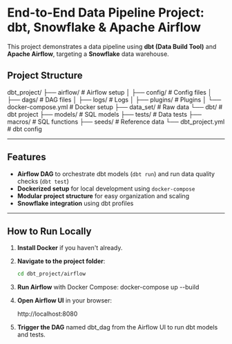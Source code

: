 # End-to-End Data Pipeline Project: dbt, Snowflake & Apache Airflow

This project demonstrates a data pipeline using **dbt (Data Build Tool)** and **Apache Airflow**, targeting a **Snowflake** data warehouse.

## Project Structure

dbt_project/
├── airflow/                 # Airflow setup
│   ├── config/              # Config files
│   ├── dags/                # DAG files
│   ├── logs/                # Logs
│   ├── plugins/             # Plugins
│   └── docker-compose.yml   # Docker setup
├── data_set/                # Raw data
└── dbt/                     # dbt project
    ├── models/              # SQL models
    ├── tests/               # Data tests
    ├── macros/              # SQL functions
    ├── seeds/               # Reference data
    └── dbt_project.yml      # dbt config

---

## Features

- **Airflow DAG** to orchestrate dbt models (`dbt run`) and run data quality checks (`dbt test`)
- **Dockerized setup** for local development using `docker-compose`
- **Modular project structure** for easy organization and scaling
- **Snowflake integration** using dbt profiles

---

## How to Run Locally

1. **Install Docker** if you haven't already.
2. **Navigate to the project folder**:
   ```bash
   cd dbt_project/airflow
3. **Run Airflow** with Docker Compose:
   docker-compose up --build
4. **Open Airflow UI** in your browser:
   
   http://localhost:8080
5. **Trigger the DAG** named dbt_dag from the Airflow UI to run dbt models and tests.

